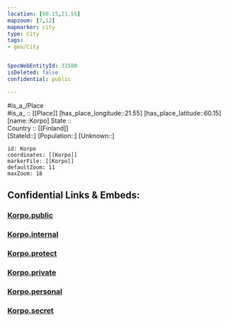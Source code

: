 ```yaml
---
location: [60.15,21.55] 
mapzoom: [7,12] 
mapmarker: city 
type: City
tags:
- geo/City


SpocWebEntityId: 31580
isDeleted: false
confidential: public

---
```

#is_a_/Place  
#is_a_ :: [[Place]] 
[has_place_longitude::21.55] 
[has_place_latitude::60.15] 
[name::Korpo] 
State ::  
Country :: [[Finland]]  
[StateId::] 
[Population::] 
[Unknown::] 


```leaflet
id: Korpo
coordinates: [[Korpo]] 
markerFile: [[Korpo]] 
defaultZoom: 11 
maxZoom: 18
```


## Confidential Links & Embeds: 

### [Korpo.public](/_public/\Earth\Continent\Europe\Europe~North\Finland\Provinces~Finland\Western_Finland\counties~Western_Finland\Finland_Proper\CityKorpo.public.md) 

### [Korpo.internal](/_internal/\Earth\Continent\Europe\Europe~North\Finland\Provinces~Finland\Western_Finland\counties~Western_Finland\Finland_Proper\CityKorpo.internal.md) 

### [Korpo.protect](/_protect/\Earth\Continent\Europe\Europe~North\Finland\Provinces~Finland\Western_Finland\counties~Western_Finland\Finland_Proper\CityKorpo.protect.md) 

### [Korpo.private](/_private/\Earth\Continent\Europe\Europe~North\Finland\Provinces~Finland\Western_Finland\counties~Western_Finland\Finland_Proper\CityKorpo.private.md) 

### [Korpo.personal](/_personal/\Earth\Continent\Europe\Europe~North\Finland\Provinces~Finland\Western_Finland\counties~Western_Finland\Finland_Proper\CityKorpo.personal.md) 

### [Korpo.secret](/_secret/\Earth\Continent\Europe\Europe~North\Finland\Provinces~Finland\Western_Finland\counties~Western_Finland\Finland_Proper\CityKorpo.secret.md)

